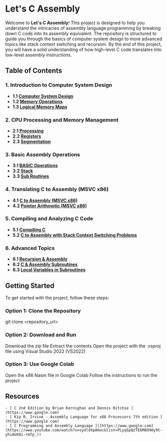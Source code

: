 # Let's C Assembly

Welcome to **Let's C Assembly**! This project is designed to help you understand the intricacies of assembly language programming by breaking down C code into its assembly equivalent. The repository is structured to guide you through the basics of computer system design to more advanced topics like stack context switching and recursion. By the end of this project, you will have a solid understanding of how high-level C code translates into low-level assembly instructions.

## Table of Contents

### 1. Introduction to Computer System Design
   - **1.1 [Computer System Design](#)**
   - **1.2 [Memory Operations](#)**
   - **1.3 [Logical Memory Maps](#)**

### 2. CPU Processing and Memory Management
   - **2.1 [Processing](#)**
   - **2.2 [Registers](#)**
   - **2.3 [Segmentation](#)**

### 3. Basic Assembly Operations
   - **3.1 [BASIC Operations](#)**
   - **3.2 [Stack](#)**
   - **3.3 [Sub Routines](#)**

### 4. Translating C to Assembly (MSVC x86)
   - **4.1 [C to Assembly (MSVC x86)](#)**
   - **4.2 [Pointer Arithmetic (MSVC x86)](#)**

### 5. Compiling and Analyzing C Code
   - **5.1 [Compiling C](#)**
   - **5.2 [C to Assembly with Stack Context Switching Problems](#)**

### 6. Advanced Topics
   - **6.1 [Recursion & Assembly](#)**
   - **6.2 [C & Assembly Subroutines](#)**
   - **6.3 [Local Variables in Subroutines](#)**

## Getting Started

To get started with the project, follow these steps:

   ### Option 1: Clone the Repository
   git clone <repository_url>
   
   ### Option 2: Download and Run
   Download the zip file
   Extract the contents
   Open the project with the .vsproj file using Visual Studio 2022 (VS2022)
   
   ### Option 3: Use Google Colab
   Open the x86 Nasm file in Google Colab
   Follow the instructions to run the project

## Resources

    - [ C 2nd Edition by Brian Kernighan and Dennis Ritchie ](https://www.google.com)
    - [ Kip R. Irvine - Assembly Language for x86 Processors 7th edition ](https://www.google.com)
    - [ C Programming and Assembly Language ]([https://www.google.com](https://www.youtube.com/watch?v=vydldXpA6ec&list=PLyqSpQzTE6M8O9Oy9t-yhiAUXOi-rmTp_))

